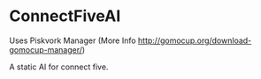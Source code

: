 # ConnectFiveAI


Uses Piskvork Manager (More Info http://gomocup.org/download-gomocup-manager/)

A static AI for connect five.
